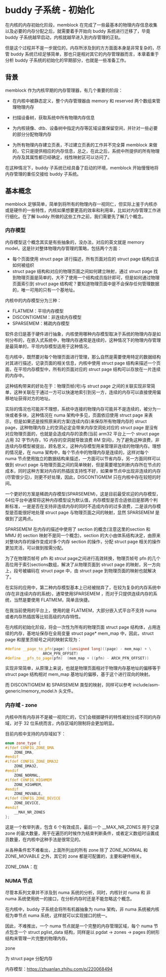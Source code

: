# buddy 子系统 - 初始化

在内核的内存初始化阶段，memblock 在完成了一些最基本的物理内存信息收集以及必要的内存分配之后，就需要着手开始向 buddy 系统进行迁移了，毕竟 buddy 子系统越早启动，内核就越早进入到内存管理的正轨。

但是这个过程并不是一步就位的，内存所涉及到的方方面面本身是非常复杂的，尽管 buddy 系统已经足够简单，那也只是相对其它的内存管理器而言，本章着重于分析 buddy 子系统的初始化的早期部分，也就是一些准备工作。 

## 背景

memblock 作为内核早期的内存管理器，有几个重要的阶段：

* 在内核中被静态定义，整个内存管理器由 memory 和 reserved 两个数组来管理物理内存

* 扫描设备树，获取系统中所有物理内存信息
* 为内核镜像、dtb、设备树中指定内存等区域设置保留空间，并针对一些必要的部分分配物理内存
* 为所有物理内存建立页表，不过建立页表的工作并不完全算 memblock 来做的，它只是提供相应的内存信息，总之，在此之后，系统中所提供的所有物理内存及其属性都已经确定，线性映射区可以访问了。

在这种情况下，buddy 子系统已经具备了启动的环境，memblock 开始慢慢地将内存管理的重任交接给 buddy 子系统。



## 基本概念

memblock 足够简单，简单到将所有的物理内存一视同仁，但实际上鉴于内核亦或是硬件的一些特性，内核如果想要更高的效率和利用率，比如对内存管理工作进行细化。在了解 buddy 所做的这些工作之前，我们需要先了解几个概念。



### 内存模型

内存模型这个概念其实是有些抽象的，没办法，对应的英文就是 memory model，这是针对整体物理内存管理的策略，包括两个方面：

* 每个页面使用 struct page 进行描述，所有页面对应的 struct page 结构应该如何被组织
* struct page 结构和对应的物理页面之间如何建立映射，通过 struct page 找到物理页面是简单的，大不了使用一个结构成员指针即可，但是如何通过物理页面索引到 struct page 结构呢？要知道物理页面中是不会保存任何管理数据的，唯一可用的只有一个基地址。

内核中的内存模型分为三种：

* FLATMEM：平坦内存模型
* DISCONTIGMEM：非连续内存模型
* SPARSEMEM：稀疏内存模型

软件总归是基于硬件进行抽象，内核使用哪种内存模型取决于系统的物理内存是如何分布的，在嵌入式系统中，物理内存通常是连续的，这种情况下的物理内存管理是最简单的，平坦内存模型适用于这种情况。

在内核中，既然要对每个物理页面进行管理，那么自然是需要使用特定的数据结构对其进行描述，记录页面的相关信息，内核中使用 struct page 结构来描述一个页面，在平坦内存模型中，所有的页面对应的 struct page 结构可以存放在一片连续的内存中。

这种结构带来的好处在于：物理页帧(号)与 struct page 之间的关联实现非常简单，这种关联在于通过一方可以快速地索引到另一方，连续的内存可以直接使用偏移地址获得对方的地址。 

实际的情况也可能并不理想，系统中连接的物理内存可能并不是连续的，被分为一块或者多块，这种情况在 numa 架构中多见，页面依旧使用 struct page 来表示，但是如果还是按照原来的方案(连续内存)来保存所有物理内存的 struct page，这种物理内存上的空洞必定会带来内存空洞处对应的 struct page 是没有对应物理页面的，也就是会造成内存的浪费(当前 arm32 平台上一个 struct page 占用 32 字节内存，1G 内存的空洞就导致浪费 8M 空间)，为了避免这种浪费，非连续内存模型被提出，顾名思义，这种内存模型用来管理非连续的物理内存。理想的情况是，在 numa 架构中，每个节点中的物理内存是连续的，这样对每个 numa 节点使用独立的数据结构来描述，一方面可以节省内存，另一方面同样可以做到 struct page 与物理页面之间的简单映射，但是需要增加判断内存所在节点的成本，同时这种方案对内存的热插拔支持性不好，如果单节点中出现非连续的内存(尽管很少见)，则更不好处理，因此，DISCONTIGMEM 只在内核中存在较短的时间。

一个更好的方案是稀疏内存模型(SPARSEMEM)，这是目前最受欢迎的内存模型，64位平台中通常将这种内存模型设为默认值，内存模型是否合适依旧是那两个判断标准，一是是否在支持非连续内存的同时不造成内存的过多浪费，二是该内存模型是否能很好地处理 struct page 与物理页面之间的映射，显然 SPARSEMEM 是做到了这两点。

SPARSEMEM 在内存的描述中使用了 section 的概念(注意这里的section 和 MMU 的 section 映射不是同一个概念)，section 的大小由体系结构决定，由原来对整块内存的操作变成对多个内存 section 的操作，分配 struct page 相关的操作更加灵活，可以做到按需分配。

为了在物理页帧号 pfh 和 strcut page之间进行高效转换，物理页帧号 pfn 的几个高位用于索引sections数组，解决了从物理页面到 struct page 的映射，另一方向上，段号被编码在 struct page 中，由 struct page 到物理页面的映射也就解决了。

在实际的应用中，第二种内存模型基本上已经被抛弃了，在较为复杂的内存系统中(存在非连续内存的系统)，通常使用SPARSEMEM ，而对于只提供连续内存的系统，当然是要使用 FLATMEM，简单且快捷。 

在我当前使用的平台上，使用的是 FLATMEM，大部分嵌入式平台不支持 numa 或者内存热插拔等比较高级的内存特性。

在内核的初始化阶段，将会一次性为所有的物理页面 struct page 结构体，占用连续的内存，基地址保存在全局变量 struct page* mem_map 中，因此，struct page 和屋里页帧号之间的映射实现为：

```c++
#define __page_to_pfn(page)	((unsigned long)((page) - mem_map) + \
				 ARCH_PFN_OFFSET)
#define __pfn_to_page(pfn)	(mem_map + ((pfn) - ARCH_PFN_OFFSET))
```

实现非常简单，从原理上来说，也就是物理页面相对于物理内存基地址的偏移等于 struct page 结构相对 mem_map 基地址的偏移，基于这个进行双向的映射。

而 DISCONTIGMEM 和 SPARSEMEM  类型的映射，同样可以参考 include/asm-generic/memory_model.h 头文件。  

 

### 内存域 - zone

内核中所有内存并不是被一视同仁的，它们会根据硬件的特性被划分成不同的内存域，对于 32 位系统而言，内存区域的限制将会更加明显。 

目前内核中支持的内存域如下：

```c++
enum zone_type {
#ifdef CONFIG_ZONE_DMA
	ZONE_DMA,
#endif
#ifdef CONFIG_ZONE_DMA32
	ZONE_DMA32,
#endif
	ZONE_NORMAL,
#ifdef CONFIG_HIGHMEM
	ZONE_HIGHMEM,
#endif
	ZONE_MOVABLE,
#ifdef CONFIG_ZONE_DEVICE
	ZONE_DEVICE,
#endif
	__MAX_NR_ZONES
};
```

这是一个枚举列表，包含 6 个有效成员，最后一个 __MAX_NR_ZONES 用于记录 zone 的最大数量，用于在遍历的时候作为结束判断条件，或者定义数组时设置成员数量，在内核中这种手法是很常见的。

从各种条件宏不难看出，上面所列出的所有 zone 除了 ZONE_NORMAL 和 ZONE_MOVABLE 之外，其它的 zone 都是可配置的，主要和硬件相关。 

ZONE_DMA：在



### NUMA 节点

尽管本系列文章并不涉及到 numa 系统的分析，同时，内核针对 numa 和 非 numa 系统使用统一的接口，在分析内存时还是不能忽略这个概念。

在内核中，buddy 子系统会将所有机器抽象为 numa 架构，非 numa 系统被内核视为单节点 numa 系统，这样就可以实现接口的统一。

因此，不难推出，一个 numa 节点就是一个完整的内存管理区域，每个 numa 节点包含一个 struct pglist_data 结构，同样是以 pgdat  -> zones  -> pages 的树形结构来管理一片完整的物理内存。 











zone

为 struct page 分配内存



 内存模型：https://zhuanlan.zhihu.com/p/220068494